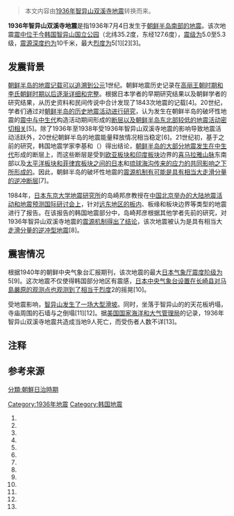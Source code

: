 > 本文内容由[1936年智异山双溪寺地震](https://zh.wikipedia.org/wiki/1936年智异山双溪寺地震)转换而来。


**1936年智异山双溪寺地震**是指1936年7月4日发生于[朝鲜半岛南部的](https://zh.wikipedia.org/wiki/朝鲜半岛 "wikilink")[地震](../Page/地震.md "wikilink")。该次地震[震中位于今](https://zh.wikipedia.org/wiki/震中 "wikilink")[韩国](https://zh.wikipedia.org/wiki/韩国 "wikilink")[智异山国立公园](https://zh.wikipedia.org/wiki/智异山国立公园 "wikilink")（北纬35.2度，东经127.6度），[震级为](https://zh.wikipedia.org/wiki/震级 "wikilink")5.0至5.3级，[震源深度约为](https://zh.wikipedia.org/wiki/震源深度 "wikilink")10千米，最大[烈度为](https://zh.wikipedia.org/wiki/日本气象厅震度阶级 "wikilink")5\[1\]\[2\]\[3\]。

## 发震背景

[朝鲜半岛的地震记载可以追溯到公元](https://zh.wikipedia.org/wiki/朝鲜半岛 "wikilink")1世纪。朝鲜地震历史记录在[高丽王朝时期和](https://zh.wikipedia.org/wiki/高丽王朝 "wikilink")[李氏朝鲜时期以后逐渐详细和完整](https://zh.wikipedia.org/wiki/李氏朝鲜 "wikilink")。根据日本学者的早期研究结果以及朝鲜学者的研究结果，从历史资料和民间传说中合计发现了1843次地震的记载\[4\]。20世纪，学者们通过对[朝鲜半岛的历史地震活动进行研究](https://zh.wikipedia.org/wiki/朝鲜半岛 "wikilink")，认为发生在朝鲜半岛的破坏性地震的[震中与](https://zh.wikipedia.org/wiki/震中 "wikilink")[中生代](../Page/中生代.md "wikilink")构造活动期间形成的[断层以及朝鲜半岛东北部较低的地震活动密切相关](https://zh.wikipedia.org/wiki/断层 "wikilink")\[5\]。除了1936年至1938年受1936年智异山双溪寺地震的影响导致地震活动活跃外，20世纪朝鲜半岛的地震能量释放情况相当稳定\[6\]。21世纪初，基于之前的研究，韩国地震学家李基和（）得出结论，[朝鲜半岛的大部分地震发生在](https://zh.wikipedia.org/wiki/朝鲜半岛 "wikilink")[中生代](../Page/中生代.md "wikilink")形成的断层上，而这些断层是受到[欧亚板块和](https://zh.wikipedia.org/wiki/欧亚板块 "wikilink")[印度板块](../Page/印度板块.md "wikilink")边界的[喜马拉雅山脉](../Page/喜马拉雅山脉.md "wikilink")东南部以及[太平洋板块和](https://zh.wikipedia.org/wiki/太平洋板块 "wikilink")[菲律宾板块之间的](https://zh.wikipedia.org/wiki/菲律宾板块 "wikilink")[日本](../Page/日本.md "wikilink")和[琉球海沟传来的应力的共同影响之下所形成的](https://zh.wikipedia.org/wiki/琉球海沟 "wikilink")。因此，朝鲜半岛的破坏性地震的[震源机制有可能是具有相当大](../Page/震源机制解.md "wikilink")[走滑分量的](https://zh.wikipedia.org/wiki/走滑断层 "wikilink")[逆冲断层](https://zh.wikipedia.org/wiki/逆冲断层 "wikilink")\[7\]。

1984年，[日本](../Page/日本.md "wikilink")[东京大学地震研究所](../Page/东京大学地震研究所.md "wikilink")的岛崎邦彦教授在[中国](https://zh.wikipedia.org/wiki/中国 "wikilink")[北京举办的大陆地震活动和地震预测国际研讨会上](https://zh.wikipedia.org/wiki/北京 "wikilink")，针对[远东地区的板内](https://zh.wikipedia.org/wiki/远东地区 "wikilink")、板缘和板块边界等类型的地震进行了报告。在该报告的韩国地震部分中，岛崎邦彦根据其他学者先前的研究，对1936年智异山双溪寺地震的[震源机制得出了结论](../Page/震源机制解.md "wikilink")，该次地震被认为是具有相当大[走滑分量的](https://zh.wikipedia.org/wiki/走滑断层 "wikilink")[逆冲型地震](https://zh.wikipedia.org/wiki/逆冲断层 "wikilink")\[8\]。

## 震害情况

根据1940年的朝鲜中央气象台汇报期刊，该次地震的最大[日本气象厅震度阶级为](https://zh.wikipedia.org/wiki/日本气象厅震度阶级 "wikilink")5\[9\]。这次地震不仅使得韩国部分地区有震感，[日本中央气象台设置在](https://zh.wikipedia.org/wiki/日本气象厅 "wikilink")[长崎县](../Page/长崎县.md "wikilink")[对马島嚴原的观测点也观测到了相当于](https://zh.wikipedia.org/wiki/对马島 "wikilink")[烈度](https://zh.wikipedia.org/wiki/日本气象厅震度阶级 "wikilink")2的摇晃\[10\]。

受地震影响，[智异山发生了一场大型滑坡](https://zh.wikipedia.org/wiki/智异山国立公园 "wikilink")。同时，坐落于智异山的的天花板坍塌，寺庙周围的石墙与之倒塌\[11\]\[12\]。据[美国国家海洋和大气管理局](../Page/美国国家海洋和大气管理局.md "wikilink")的记录，1936年智异山双溪寺地震共造成当地9人死亡，而受伤者人数不详\[13\]。

## 注释

<references group="註" />

## 参考来源

[分類:朝鮮日治時期](https://zh.wikipedia.org/wiki/分類:朝鮮日治時期 "wikilink")

[Category:1936年地震](https://zh.wikipedia.org/wiki/Category:1936年地震 "wikilink") [Category:韩国地震](https://zh.wikipedia.org/wiki/Category:韩国地震 "wikilink")

1.
2.
3.
4.
5.
6.
7.
8.
9.
10.
11.
12.
13.